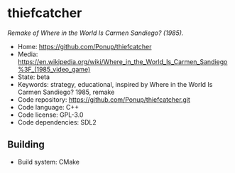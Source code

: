 # thiefcatcher

_Remake of Where in the World Is Carmen Sandiego? (1985)._

- Home: https://github.com/Ponup/thiefcatcher
- Media: https://en.wikipedia.org/wiki/Where_in_the_World_Is_Carmen_Sandiego%3F_(1985_video_game)
- State: beta
- Keywords: strategy, educational, inspired by Where in the World Is Carmen Sandiego? 1985, remake
- Code repository: https://github.com/Ponup/thiefcatcher.git
- Code language: C++
- Code license: GPL-3.0
- Code dependencies: SDL2

## Building

- Build system: CMake
